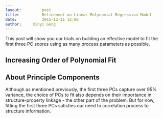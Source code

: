 ```yaml
---
layout:     	post
title:      	Refinement on Linear Polynomial Regression Model
date:       	2015-12-11 12:00
author:     Xinyi Gong
---
```


This post will show you our trials on building an effective model to fit the first three PC scores using as many process parameters as possible.

Increasing Order of Polynomial Fit
-------




About Principle Components
-------
Although as mentioned previously, the first three PCs capture over 95% variance, the choice of PCs to fit also depends on their importance in structure-property linkage - the other part of the problem. But for now, fitting the first three PCs satisfies our need to correlation process to structure information.